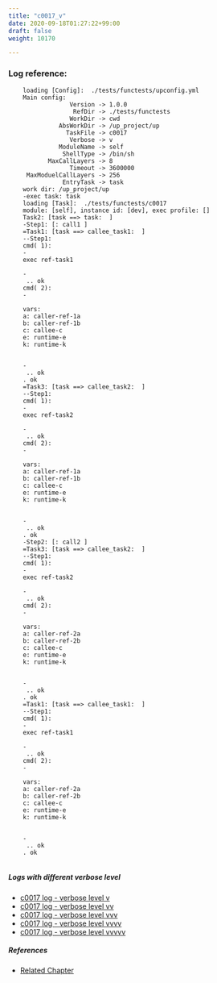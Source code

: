 ```yaml
---
title: "c0017_v"
date: 2020-09-18T01:27:22+99:00
draft: false
weight: 10170

---
```


### Log reference: <no value>

```
    loading [Config]:  ./tests/functests/upconfig.yml
    Main config:
                 Version -> 1.0.0
                  RefDir -> ./tests/functests
                 WorkDir -> cwd
              AbsWorkDir -> /up_project/up
                TaskFile -> c0017
                 Verbose -> v
              ModuleName -> self
               ShellType -> /bin/sh
           MaxCallLayers -> 8
                 Timeout -> 3600000
     MaxModuelCallLayers -> 256
               EntryTask -> task
    work dir: /up_project/up
    -exec task: task
    loading [Task]:  ./tests/functests/c0017
    module: [self], instance id: [dev], exec profile: []
    Task2: [task ==> task:  ]
    -Step1: [: call1 ]
    =Task1: [task ==> callee_task1:  ]
    --Step1:
    cmd( 1):
    -
    exec ref-task1
    
    -
     .. ok
    cmd( 2):
    -
    
    vars:
    a: caller-ref-1a
    b: caller-ref-1b
    c: callee-c
    e: runtime-e
    k: runtime-k
    
    
    -
     .. ok
    . ok
    =Task3: [task ==> callee_task2:  ]
    --Step1:
    cmd( 1):
    -
    exec ref-task2
    
    -
     .. ok
    cmd( 2):
    -
    
    vars:
    a: caller-ref-1a
    b: caller-ref-1b
    c: callee-c
    e: runtime-e
    k: runtime-k
    
    
    -
     .. ok
    . ok
    -Step2: [: call2 ]
    =Task3: [task ==> callee_task2:  ]
    --Step1:
    cmd( 1):
    -
    exec ref-task2
    
    -
     .. ok
    cmd( 2):
    -
    
    vars:
    a: caller-ref-2a
    b: caller-ref-2b
    c: callee-c
    e: runtime-e
    k: runtime-k
    
    
    -
     .. ok
    . ok
    =Task1: [task ==> callee_task1:  ]
    --Step1:
    cmd( 1):
    -
    exec ref-task1
    
    -
     .. ok
    cmd( 2):
    -
    
    vars:
    a: caller-ref-2a
    b: caller-ref-2b
    c: callee-c
    e: runtime-e
    k: runtime-k
    
    
    -
     .. ok
    . ok
    
```

##### Logs with different verbose level
* [c0017 log - verbose level v](../../logs/c0017_v)
* [c0017 log - verbose level vv](../../logs/c0017_vv)
* [c0017 log - verbose level vvv](../../logs/c0017_vvv)
* [c0017 log - verbose level vvvv](../../logs/c0017_vvvv)
* [c0017 log - verbose level vvvvv](../../logs/c0017_vvvvv)

##### References
* [Related Chapter](../../call-func/c0017)
